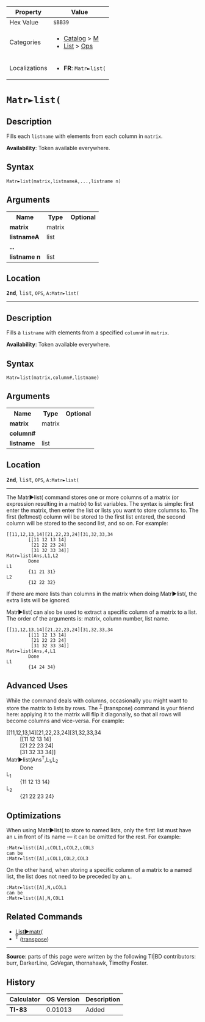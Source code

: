 | Property      | Value |
|---------------|-------|
| Hex Value     | `$BB39`|
| Categories    | <ul><li>[Catalog](<../categories/Catalog.md>) > [M](<../categories/Catalog.md#M>)</li><li>[List](<../categories/List.md>) > [Ops](<../categories/List.md#Ops>)</li></ul> |
| Localizations | <ul><li><b>FR</b>: `Matr►list(`</li></ul> |

# `Matr►list(`

## Description
Fills each `listname` with elements from each column in `matrix`.


<b>Availability</b>: Token available everywhere.

## Syntax
`Matr►list(matrix,listnameA,...,listname n)`

## Arguments
<table>
<tr><th>Name</th><th>Type</th><th>Optional</th></tr>

<tr><td><b>matrix</b></td><td>matrix</td><td></td></tr>

<tr><td><b>listnameA</b></td><td>list</td><td></td></tr>

<tr><td><b>...</b></td><td></td><td></td></tr>

<tr><td><b>listname n</b></td><td>list</td><td></td></tr>

</table>

## Location
<tt><kbd><b>2nd</b></kbd></tt>, <kbd>list</kbd>, `OPS`, `A:Matr►list(`
<hr>

## Description
Fills a `listname` with elements from a specified `column#` in `matrix`.


<b>Availability</b>: Token available everywhere.

## Syntax
`Matr►list(matrix,column#,listname)`

## Arguments
<table>
<tr><th>Name</th><th>Type</th><th>Optional</th></tr>

<tr><td><b>matrix</b></td><td>matrix</td><td></td></tr>

<tr><td><b>column#</b></td><td></td><td></td></tr>

<tr><td><b>listname</b></td><td>list</td><td></td></tr>

</table>

## Location
<tt><kbd><b>2nd</b></kbd></tt>, <kbd>list</kbd>, `OPS`, `A:Matr►list(`
<hr>

The Matr►list( command stores one or more columns of a matrix (or expression resulting in a matrix) to list variables. The syntax is simple: first enter the matrix, then enter the list or lists you want to store columns to. The first (leftmost) column will be stored to the first list entered, the second column will be stored to the second list, and so on. For example:

```ti-basic
[[11,12,13,14][21,22,23,24][31,32,33,34
        [[11 12 13 14]
         [21 22 23 24]
         [31 32 33 34]]
Matr►list(Ans,L1,L2
        Done
L1
        {11 21 31}
L2
        {12 22 32}
```

If there are more lists than columns in the matrix when doing Matr►list(, the extra lists will be ignored.

Matr►list( can also be used to extract a specific column of a matrix to a list. The order of the arguments is: matrix, column number, list name.

```ti-basic
[[11,12,13,14][21,22,23,24][31,32,33,34
        [[11 12 13 14]
         [21 22 23 24]
         [31 32 33 34]]
Matr►list(Ans,4,L1
        Done
L1
        {14 24 34}
```

## Advanced Uses

While the command deals with columns, occasionally you might want to store the matrix to lists by rows. The <sup><a href="transpose">T</a></sup> (transpose) command is your friend here: applying it to the matrix will flip it diagonally, so that all rows will become columns and vice-versa. For example:

[[11,12,13,14][21,22,23,24][31,32,33,34  
         [[11 12 13 14]  
         [21 22 23 24]  
         [31 32 33 34]]  
Matr►list(Ans<sup>T</sup>,L<sub>1</sub>,L<sub>2</sub>  
         Done  
L<sub>1</sub>  
         {11 12 13 14}  
L<sub>2</sub>  
         {21 22 23 24}

## Optimizations

When using Matr►list( to store to named lists, only the first list must have an ʟ in front of its name — it can be omitted for the rest. For example:

```ti-basic
:Matr►list([A],ʟCOL1,ʟCOL2,ʟCOL3
can be
:Matr►list([A],ʟCOL1,COL2,COL3
```

On the other hand, when storing a specific column of a matrix to a named list, the list does not need to be preceded by an ʟ.

```ti-basic
:Matr►list([A],N,ʟCOL1
can be
:Matr►list([A],N,COL1
```

## Related Commands

*   [List►matr(](List►matr\(.md)
*   <sup>T</sup> ([transpose](transpose.md))

* * *

**Source**: parts of this page were written by the following TI|BD contributors: burr, DarkerLine, GoVegan, thornahawk, Timothy Foster.

## History
| Calculator | OS Version | Description |
|------------|------------|-------------|
| <b>TI-83</b> | 0.01013 | Added |



